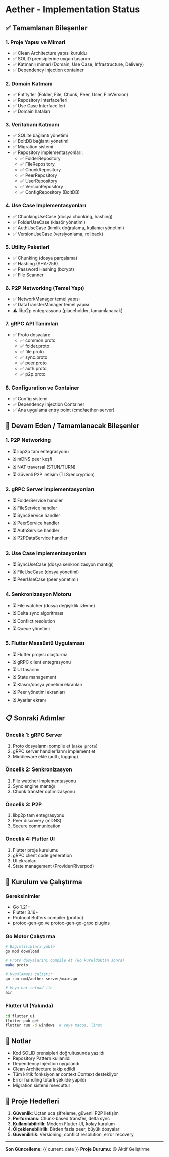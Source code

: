 # Aether - Implementation Status

## ✅ Tamamlanan Bileşenler

### 1. Proje Yapısı ve Mimari
- ✅ Clean Architecture yapısı kuruldu
- ✅ SOLID prensiplerine uygun tasarım
- ✅ Katmanlı mimari (Domain, Use Case, Infrastructure, Delivery)
- ✅ Dependency Injection container

### 2. Domain Katmanı
- ✅ Entity'ler (Folder, File, Chunk, Peer, User, FileVersion)
- ✅ Repository Interface'leri
- ✅ Use Case Interface'leri
- ✅ Domain hataları

### 3. Veritabanı Katmanı
- ✅ SQLite bağlantı yönetimi
- ✅ BoltDB bağlantı yönetimi
- ✅ Migration sistemi
- ✅ Repository implementasyonları:
  - ✅ FolderRepository
  - ✅ FileRepository
  - ✅ ChunkRepository
  - ✅ PeerRepository
  - ✅ UserRepository
  - ✅ VersionRepository
  - ✅ ConfigRepository (BoltDB)

### 4. Use Case Implementasyonları
- ✅ ChunkingUseCase (dosya chunking, hashing)
- ✅ FolderUseCase (klasör yönetimi)
- ✅ AuthUseCase (kimlik doğrulama, kullanıcı yönetimi)
- ✅ VersionUseCase (versiyonlama, rollback)

### 5. Utility Paketleri
- ✅ Chunking (dosya parçalama)
- ✅ Hashing (SHA-256)
- ✅ Password Hashing (bcrypt)
- ✅ File Scanner

### 6. P2P Networking (Temel Yapı)
- ✅ NetworkManager temel yapısı
- ✅ DataTransferManager temel yapısı
- ⚠️ libp2p entegrasyonu (placeholder, tamamlanacak)

### 7. gRPC API Tanımları
- ✅ Proto dosyaları:
  - ✅ common.proto
  - ✅ folder.proto
  - ✅ file.proto
  - ✅ sync.proto
  - ✅ peer.proto
  - ✅ auth.proto
  - ✅ p2p.proto

### 8. Configuration ve Container
- ✅ Config sistemi
- ✅ Dependency Injection Container
- ✅ Ana uygulama entry point (cmd/aether-server)

## 🚧 Devam Eden / Tamamlanacak Bileşenler

### 1. P2P Networking
- ⏳ libp2p tam entegrasyonu
- ⏳ mDNS peer keşfi
- ⏳ NAT traversal (STUN/TURN)
- ⏳ Güvenli P2P iletişim (TLS/encryption)

### 2. gRPC Server Implementasyonları
- ⏳ FolderService handler
- ⏳ FileService handler
- ⏳ SyncService handler
- ⏳ PeerService handler
- ⏳ AuthService handler
- ⏳ P2PDataService handler

### 3. Use Case Implementasyonları
- ⏳ SyncUseCase (dosya senkronizasyon mantığı)
- ⏳ FileUseCase (dosya yönetimi)
- ⏳ PeerUseCase (peer yönetimi)

### 4. Senkronizasyon Motoru
- ⏳ File watcher (dosya değişiklik izleme)
- ⏳ Delta sync algoritması
- ⏳ Conflict resolution
- ⏳ Queue yönetimi

### 5. Flutter Masaüstü Uygulaması
- ⏳ Flutter projesi oluşturma
- ⏳ gRPC client entegrasyonu
- ⏳ UI tasarımı
- ⏳ State management
- ⏳ Klasör/dosya yönetimi ekranları
- ⏳ Peer yönetimi ekranları
- ⏳ Ayarlar ekranı

## 📋 Sonraki Adımlar

### Öncelik 1: gRPC Server
1. Proto dosyalarını compile et (`make proto`)
2. gRPC server handler'larını implement et
3. Middleware ekle (auth, logging)

### Öncelik 2: Senkronizasyon
1. File watcher implementasyonu
2. Sync engine mantığı
3. Chunk transfer optimizasyonu

### Öncelik 3: P2P
1. libp2p tam entegrasyonu
2. Peer discovery (mDNS)
3. Secure communication

### Öncelik 4: Flutter UI
1. Flutter proje kurulumu
2. gRPC client code generation
3. UI ekranları
4. State management (Provider/Riverpod)

## 🔧 Kurulum ve Çalıştırma

### Gereksinimler
- Go 1.21+
- Flutter 3.16+
- Protocol Buffers compiler (protoc)
- protoc-gen-go ve protoc-gen-go-grpc plugins

### Go Motor Çalıştırma
```bash
# Bağımlılıkları yükle
go mod download

# Proto dosyalarını compile et (Go kurulduktan sonra)
make proto

# Uygulamayı çalıştır
go run cmd/aether-server/main.go

# Veya hot reload ile
air
```

### Flutter UI (Yakında)
```bash
cd flutter_ui
flutter pub get
flutter run -d windows  # veya macos, linux
```

## 📝 Notlar

- Kod SOLID prensipleri doğrultusunda yazıldı
- Repository Pattern kullanıldı
- Dependency Injection uygulandı
- Clean Architecture takip edildi
- Tüm kritik fonksiyonlar context.Context destekliyor
- Error handling tutarlı şekilde yapıldı
- Migration sistemi mevcuttur

## 🎯 Proje Hedefleri

1. **Güvenlik**: Uçtan uca şifreleme, güvenli P2P iletişim
2. **Performans**: Chunk-based transfer, delta sync
3. **Kullanılabilirlik**: Modern Flutter UI, kolay kurulum
4. **Ölçeklenebilirlik**: Birden fazla peer, büyük dosyalar
5. **Güvenilirlik**: Versioning, conflict resolution, error recovery

---

**Son Güncelleme:** {{ current_date }}
**Proje Durumu:** 🟡 Aktif Geliştirme






